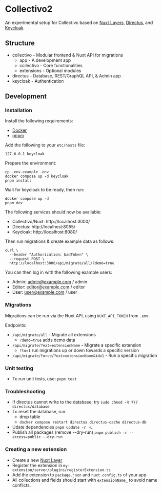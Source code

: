 # Collectivo2

An experimental setup for Collectivo based on [Nuxt Layers](https://nuxt.com/docs/guide/going-further/layers), [Directus](https://directus.io/), and [Keycloak](https://www.keycloak.org/).

## Structure

- collectivo - Modular frontend & Nuxt API for migrations
    - app - A development app
    - collectivo - Core functionalities
    - extensions - Optional modules
- directus - Database, REST/GraphQL API, & Admin app
- keycloak - Authentication

## Development

### Installation

Install the following requirements:

- [Docker](https://docs.docker.com/get-docker/)
- [pnpm](https://pnpm.io/installation)

Add the following to your `etc/hosts` file:

```
127.0.0.1 keycloak
```

Prepare the environment:

```
cp .env.example .env
docker compose up -d keycloak
pnpm install
```

Wait for keycloak to be ready, then run:

```
docker compose up -d
pnpm dev
```

The following services should now be available:

- Collectivo/Nuxt: http://localhost:3000/
- Directus: http://localhost:8055/
- Keycloak: http://localhost:8080/

Then run migrations & create example data as follows:

```
curl \
  --header "Authorization: badToken" \
  --request POST \
  http://localhost:3000/api/migrate/all/?demo=true
```

You can then log in with the following example users:

- Admin: admin@example.com / admin
- Editor: editor@example.com / editor
- User: user@example.com / user

### Migrations

Migrations can be run via the Nuxt API, using `NUXT_API_TOKEN` from `.env`.

Endpoints:

- `/api/migrate/all` - Migrate all extensions
    - `?demo=true` adds demo data
- `/api/migrate/?ext=extensionName` - Migrate a specific extension
    - `?to=1` run migrations up or down towards a specific version
- `/api/migrate/force/?ext=extensionName&id=1` - Run a specific migration

### Unit testing

- To run unit tests, use: `pnpm test`

### Troubleshooting

- If directus cannot write to the database, try `sudo chmod -R 777 directus/database`
- To reset the database, run
    - drop table
    - `docker compose restart directus directus-cache directus-db`
- Udate dependencies `pnpm update -r -L`
- Publish all packages (remove --dry-run) `pnpm publish -r --access=public --dry-run`

### Creating a new extension

- Create a new [Nuxt Layer](https://nuxt.com/docs/guide/going-further/layers)
- Register the extension in `my-extension/server/plugins/registerExtension.ts`
- Add the extension to `package.json` and `nuxt.config.ts` of your app
- All collections and fields should start with `extensionName_` to avoid name conflicts.
